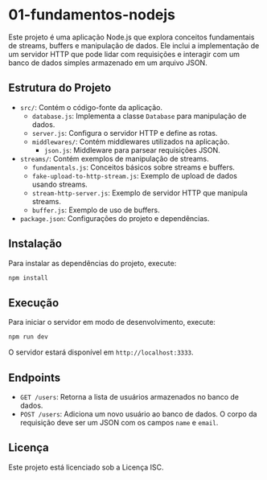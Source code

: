 # 01-fundamentos-nodejs

Este projeto é uma aplicação Node.js que explora conceitos fundamentais de streams, buffers e manipulação de dados. Ele inclui a implementação de um servidor HTTP que pode lidar com requisições e interagir com um banco de dados simples armazenado em um arquivo JSON.

## Estrutura do Projeto

- `src/`: Contém o código-fonte da aplicação.
  - `database.js`: Implementa a classe `Database` para manipulação de dados.
  - `server.js`: Configura o servidor HTTP e define as rotas.
  - `middlewares/`: Contém middlewares utilizados na aplicação.
    - `json.js`: Middleware para parsear requisições JSON.
- `streams/`: Contém exemplos de manipulação de streams.
  - `fundamentals.js`: Conceitos básicos sobre streams e buffers.
  - `fake-upload-to-http-stream.js`: Exemplo de upload de dados usando streams.
  - `stream-http-server.js`: Exemplo de servidor HTTP que manipula streams.
  - `buffer.js`: Exemplo de uso de buffers.
- `package.json`: Configurações do projeto e dependências.

## Instalação

Para instalar as dependências do projeto, execute:

```bash
npm install
```

## Execução

Para iniciar o servidor em modo de desenvolvimento, execute:

```bash
npm run dev
```

O servidor estará disponível em `http://localhost:3333`.

## Endpoints

- `GET /users`: Retorna a lista de usuários armazenados no banco de dados.
- `POST /users`: Adiciona um novo usuário ao banco de dados. O corpo da requisição deve ser um JSON com os campos `name` e `email`.

## Licença

Este projeto está licenciado sob a Licença ISC.

